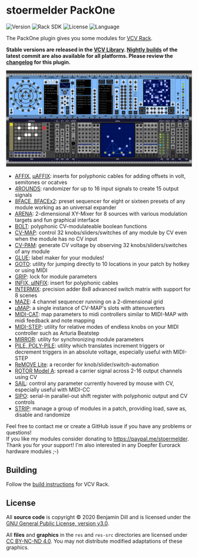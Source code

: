 # stoermelder PackOne

<!-- Version and License Badges -->
![Version](https://img.shields.io/badge/version-1.6.0-green.svg?style=flat-square)
![Rack SDK](https://img.shields.io/badge/Rack--SDK-1.1.6-red.svg?style=flat-square)
![License](https://img.shields.io/badge/license-GPLv3-blue.svg?style=flat-square)
![Language](https://img.shields.io/badge/language-C++-yellow.svg?style=flat-square)

The PackOne plugin gives you some modules for [VCV Rack](https://www.vcvrack.com).

**Stable versions are released in the [VCV Library](https://vcvrack.com/plugins.html#packone). [Nightly builds](https://github.com/stoermelder/vcvrack-packone/releases/tag/Nightly) of the latest commit are also available for all platforms. Please review the [changelog](./CHANGELOG.md) for this plugin.**

![Intro image](./docs/intro.png)

- [AFFIX](./docs/Affix.md), [µAFFIX](./docs/Affix.md): inserts for polyphonic cables for adding offsets in volt, semitones or ocatves
- [4ROUNDS](./docs/FourRounds.md): randomizer for up to 16 input signals to create 15 output signals
- [8FACE, 8FACEx2](./docs/EightFace.md): preset sequencer for eight or sixteen presets of any module working as an universal expander
- [ARENA](./docs/Arena.md): 2-dimensional XY-Mixer for 8 sources with various modulation targets and fun graphical interface
- [BOLT](./docs/Bolt.md): polyphonic CV-modulateable boolean functions
- [CV-MAP](./docs/CVMap.md): control 32 knobs/sliders/switches of any module by CV even when the module has no CV input
- [CV-PAM](./docs/CVPam.md): generate CV voltage by observing 32 knobs/sliders/switches of any module
- [GLUE](./docs/Glue.md): label maker for your modules!
- [GOTO](./docs/Goto.md): utility for jumping directly to 10 locations in your patch by hotkey or using MIDI
- [GRIP](./docs/Grip.md): lock for module parameters
- [INFIX, µINFIX](./docs/Infix.md): insert for polyphonic cables
- [INTERMIX](./docs/Intermix.md): precision adder 8x8 advanced switch matrix with support for 8 scenes
- [MAZE](./docs/Maze.md): 4 channel sequencer running on a 2-dimensional grid
- [µMAP](./docs/CVMapMicro.md): a single instance of CV-MAP's slots with attenuverters
- [MIDI-CAT](./docs/MidiCat.md): map parameters to midi controllers similar to MIDI-MAP with midi feedback and note mapping
- [MIDI-STEP](./docs/MidiStep.md): utility for relative modes of endless knobs on your MIDI controller such as Arturia Beatstep
- [MIRROR](./docs/Mirror.md): utility for synchronizing module parameters
- [PILE, POLY-PILE](./docs/Pile.md): utility which translates increment triggers or decrement triggers in an absolute voltage, especially useful with MIDI-STEP
- [ReMOVE Lite](./docs/ReMove.md): a recorder for knob/slider/switch-automation
- [ROTOR Model A](./docs/RotorA.md): spread a carrier signal across 2-16 output channels using CV
- [SAIL](./docs/Sail.md): control any parameter currently hovered by mouse with CV, especially useful with MIDI-CC
- [SIPO](./docs/Sipo.md): serial-in parallel-out shift register with polyphonic output and CV controls
- [STRIP](./docs/Strip.md): manage a group of modules in a patch, providing load, save as, disable and randomize

Feel free to contact me or create a GitHub issue if you have any problems or questions!  
If you like my modules consider donating to https://paypal.me/stoermelder. Thank you for your support! I'm also interested in any Doepfer Eurorack hardware modules ;-)

## Building

Follow the [build instructions](https://vcvrack.com/manual/Building.html#building-rack-plugins) for VCV Rack.

## License

All **source code** is copyright © 2020 Benjamin Dill and is licensed under the [GNU General Public License, version v3.0](./LICENSE.txt).

All **files** and **graphics** in the `res` and `res-src` directories are licensed under [CC BY-NC-ND 4.0](https://creativecommons.org/licenses/by-nc-nd/4.0/). You may not distribute modified adaptations of these graphics.